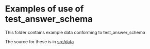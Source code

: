 # Examples of use of test_answer_schema

This folder contains example data conforming to test_answer_schema

The source for these is in [src/data](../src/data/examples)
